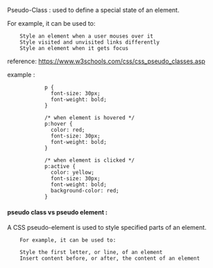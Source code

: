 Pseudo-Class : used to define a special state of an element.

For example, it can be used to:

        Style an element when a user mouses over it
        Style visited and unvisited links differently
        Style an element when it gets focus
        
reference:  https://www.w3schools.com/css/css_pseudo_classes.asp

example : 

                p {
                  font-size: 30px;
                  font-weight: bold;
                }

                /* when element is hovered */
                p:hover {
                  color: red;
                  font-size: 30px;
                  font-weight: bold;
                }

                /* when element is clicked */
                p:active {
                  color: yellow;
                  font-size: 30px;
                  font-weight: bold;
                  background-color: red;
                }


#### pseudo class vs pseudo element : 

A CSS pseudo-element is used to style specified parts of an element.

        For example, it can be used to:

        Style the first letter, or line, of an element
        Insert content before, or after, the content of an element

